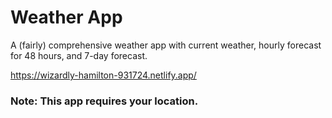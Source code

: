 # Weather App

A (fairly) comprehensive weather app with current weather, hourly forecast for 48 hours, and 7-day forecast.

https://wizardly-hamilton-931724.netlify.app/

### Note: This app requires your location.
